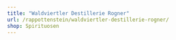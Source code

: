 ```yaml
---
title: "Waldviertler Destillerie Rogner"
url: /rappottenstein/waldviertler-destillerie-rogner/
shop: Spirituosen
---
```

